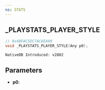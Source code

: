 ```yaml
---
ns: STATS 
---
```


## _PLAYSTATS_PLAYER_STYLE

```c
// 0x48FAC5DC7AC6EA99 
void _PLAYSTATS_PLAYER_STYLE(Any p0);
```

```
NativeDB Introduced: v2802
```

## Parameters
* **p0**:
